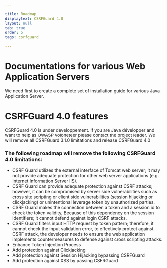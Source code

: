 ```yaml
---

title: Roadmap
displaytext: CSRFGuard 4.0
layout: null
tab: true
order: 5
tags: csrfguard

---
```


# Documentations for various Web Application Servers

We need first to create a complete set of installation guide for various Java Application Server.

# CSRFGuard 4.0 features

CSRFGuard 4.0 is under developpement. If you are Java développer and want to help as OWASP voloneteer please contact the project leader.
We will remove all CSRFGuard 3.1.0 limitations and release CSRFGuard 4.0

### The following roadmap will remove the following CSRFGuard 4.0 limitations:

- CSRF Guard utilizes the external interface of Tomcat web server; it may not provide adequate protection for other web server applications (e.g. Internet Information Server IIS).
- CSRF Guard can provide adequate protection against CSRF attacks; however, it can be compromised by server side vulnerabilities such as cross site scripting or client side vulnerabilities (session hijacking or clickjacking) or unintentional leverage token by unauthorized parties.
- CSRF Guard makes the connection between a token and a session id to check the token validity, Because of this dependency on the session identifiers; it cannot defend against login CSRF attacks.
- CSRF Guard filters input HTTP request by token pattern; therefore, it cannot check the input validation error, to effectively protect against CSRF attack, the developer needs to
ensure the web application implements countermeasures to defense against cross scripting attacks.
- Enhance Token Injection Process 
- Add protection against Clickjacking
- Add protection against Session Hijacking bypassing CSRFGuard
- Add protection against XSS by passing CSFRGuard
